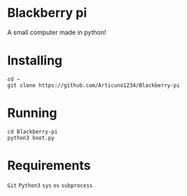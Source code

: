 # Blackberry pi
A small computer made in python!

# Installing
```
cd ~
git clone https://github.com/Articuno1234/Blackberry-pi
```

# Running
```
cd Blackberry-pi
python3 boot.py
```

# Requirements
`Git`
`Python3`
`sys`
`os`
`subprocess`
